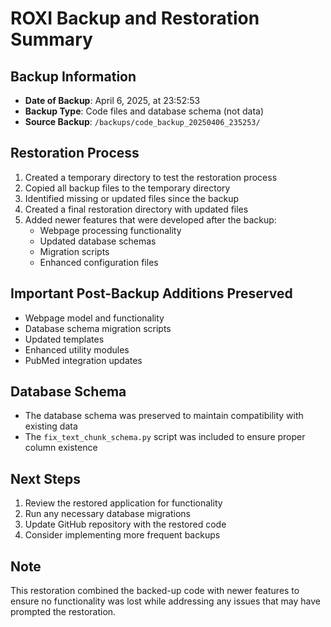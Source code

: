 # ROXI Backup and Restoration Summary

## Backup Information
- **Date of Backup**: April 6, 2025, at 23:52:53
- **Backup Type**: Code files and database schema (not data)
- **Source Backup**: `/backups/code_backup_20250406_235253/`

## Restoration Process
1. Created a temporary directory to test the restoration process
2. Copied all backup files to the temporary directory
3. Identified missing or updated files since the backup
4. Created a final restoration directory with updated files
5. Added newer features that were developed after the backup:
   - Webpage processing functionality
   - Updated database schemas
   - Migration scripts
   - Enhanced configuration files

## Important Post-Backup Additions Preserved
- Webpage model and functionality
- Database schema migration scripts
- Updated templates
- Enhanced utility modules
- PubMed integration updates

## Database Schema
- The database schema was preserved to maintain compatibility with existing data
- The `fix_text_chunk_schema.py` script was included to ensure proper column existence

## Next Steps
1. Review the restored application for functionality
2. Run any necessary database migrations
3. Update GitHub repository with the restored code
4. Consider implementing more frequent backups

## Note
This restoration combined the backed-up code with newer features to ensure no functionality was lost while addressing any issues that may have prompted the restoration.